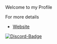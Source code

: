 Welcome to my Profile

For more details
* [Website](https://qrearded.xyz)

[![Discord-Badge](https://lanyard-profile-readme.vercel.app/api/590548570101252096)](https://discord.com/users/)

